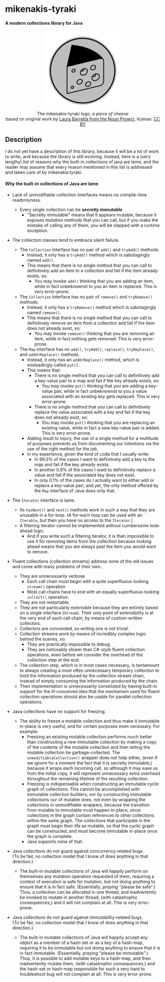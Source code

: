 # mikenakis-tyraki

#### A modern collections library for Java

<p align="center">
<img title="mikenakis-tyraki logo" src="mikenakis-tyraki.svg" width="256"/><br/>
The mikenakis-tyraki logo, <i>a piece of cheese</i><br/>
based on original work by <a href="https://thenounproject.com/term/cheese/402993/">Laura Barretta from the Noun Project</a>, license: <a href="https://creativecommons.org/licenses/by/3.0/us/">CC BY</a><br/>
</p>

## Description

I do not yet have a description of this library, because it will be a lot of work to write, and because the library is still evolving. Instead, here is a (very lengthy) list of reasons why the built-in collections of java are lame, and the reader may assume that every reason mentioned in this list is addressed and taken care of by mikenakis:tyraki.  

#### Why the built-in collections of Java are lame

- Lack of unmodifiable collection interfaces means no compile-time readonlyness. 
  - Every single collection can be **_secretly immutable_**.
    - "Secretly immutable" means that it appears mutable, because it exposes mutation methods that you can call, but if you make the mistake of calling any of them, you will be slapped with a runtime exception.
- The collection classes tend to embrace silent failure.
  - The `Collection` interface has no pair of `add()` and `tryAdd()` methods.
    - Instead, it only has a `tryAdd()` method which is sabotagingly named `add()`.
    - This means that there is no single method that you can call to definitively add an item to a collection and fail if the item already exists, so: 
      - You may invoke `add()` thinking that you are adding an item, while in fact unbeknownst to you an item is replaced. This is very error-prone.   
  - The `Collection` interface has no pair of `remove()` and `tryRemove()` methods.
    - Instead, it only has a `tryRemove()` method which is sabotagingly named `remove()`. 
    - This means that there is no single method that you can call to definitively remove an item from a collection and fail if the item does not already exist, so: 
      - You may invoke `remove()` thinking that you are removing an item, while in fact nothing gets removed. This is very error-prone.    
  - The `Map` interface has no `add()`, `tryAdd()`, `replace()`, `tryReplace()`, and `addOrReplace()` methods.
    - Instead, it only has an `addOrReplace()` method, which is misleadingly called `put()`. 
    - This means that:
      - There is no single method that you can call to definitively add a key-value pair to a map and fail if the key already exists, so:
        - You may invoke `put()` thinking that you are adding a key-value pair, while in fact unbeknownst to you a value associated with an existing key gets replaced. This is very error-prone.
      - There is no single method that you can call to definitively replace the value associated with a key and fail if the key does not already exist, so:
        - You may invoke `put()` thinking that you are replacing an existing value, while in fact a new key-value pair is added. This is very error-prone.
    - Adding insult to injury, the use of a single method for a multitude of purposes prevents us from documenting our intentions via the use of the right method for the job.
    - In my experience, given the kind of code that I usually write:
      - In 99.0% of the cases I want to definitively add a key to the map and fail if the key already exists.
      - In another 0.9% of the cases I want to definitively replace a value and fail if the associated key does not exist.
      - In only 0.1% of the cases do I actually want to either add or replace a key-value pair; and yet, the only method offered by the `Map` interface of Java does only that.
- The `Iterator` interface is lame.
  - Its `hasNext()` and `next()` methods work in such a way that they are unusable in a for-loop. (A for-each loop can be used with an `Iterable`, but then you have no access to the `Iterator`.)
  - A filtering iterator cannot be implemented without cumbersome look-ahead logic.
    - And if you write such a filtering iterator, it is then impossible to use it for removing items from the collection because looking ahead means that you are always past the item you would want to remove.
  
- Fluent collections (collection streams) address none of the old issues and come with many problems of their own.
  - They are unnecessarily verbose
    - Each call chain must begin with a quite superfluous-looking `stream()` operation
    - Most call chains have to end with an equally superfluous-looking `collect()` operation.
  - They are not restartable. 
  - They are not particularly extensible because they are entirely based on a single interface (`Stream`). Their only point of extensibility is at the very end of each call chain, by means of custom-written collectors.
  - Collectors are convoluted, so writing one is not trivial.
  - Collection streams work by means of incredibly complex logic behind the scenes, so:
    - They are practically impossible to debug.
    - They are noticeably slower than C#-style fluent collection operations, even before we consider the overhead of the collection step at the end.
  - The collection step, which is in most cases necessary, is tantamount to always creating a most often unnecessary temporary collection to hold the information produced by the collection stream chain, instead of simply consuming the information produced by the chain.
  - Their implementation is unnecessarily convoluted by having built-in support for the ill-conceived idea that the mechanism used for fluent collection operations should also be usable for parallel collection operations.

- Java collections have no support for freezing.
  - The ability to freeze a mutable collection and thus make it immutable in-place is very useful, and for certain purposes even necessary. For example:
    - Freezing an existing mutable collection performs much better than constructing a new immutable collection by making a copy of the contents of the mutable collection and then letting the mutable collection be garbage-collected. The `unmodifiableCollection()` wrapper does not help either, (even if we ignore for a moment the fact that it is secretly immutable,) because it wraps each incoming call, so although it may save us from the initial copy, it will represent unnecessary extra overhead throughout the remaining lifetime of the resulting collection. 
    - Freezing is indispensable when constructing an immutable cyclic graph of collections: This cannot be accomplished with immutable collection builders, nor by constructing immutable collections our of mutable ones, not even by wrapping the collections in unmodifiable wrappers, because the transition from mutable to immutable must happen in-place, since collections in the graph contain references to other collections within the same graph. The collections that participate in the graph must begin their life as mutable, so that the cyclic graph can be constructed, and must become immutable in-place once the graph is complete.
    - Java supports none of that.

- Java collections do not guard against concurrency-related bugs.<br/>
  (To be fair, no collection model that I know of does anything in that direction.)
  - The built-in mutable collections of Java will happily perform on themselves any mutation operation requested of them, requiring a context of execution is safe for mutation, but not doing anything to ensure that it is in fact safe. (Essentially, _praying_ "please be safe".) Thus, a collection can be allocated in one thread, and inadvertently be invoked to mutate in another thread, (with catastrophic consequences,) and it will not complain at all. This is very error-prone.
  
- Java collections do not guard against immutability-related bugs.<br/>
  (To be fair, no collection model that I know of does anything in that direction.)
  - The built-in mutable collections of Java will happily accept any object as a member of a hash-set or as a key of a hash-map, requiring it to be immutable but not doing anything to ensure that it is in fact immutable. (Essentially, _praying_ "please be immutable".) Thus, it is possible to add mutable keys to a hash-map, and then inadvertently mutate them, (with catastrophic consequences,) and the hash-set or hash-map responsible for such a very hard to troubleshoot bug will not complain at all. This is very error-prone.
